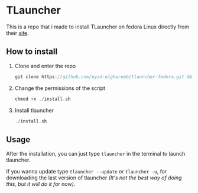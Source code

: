 # TLauncher
This is a repo that i made to install TLauncher on fedora Linux directly from their [site](https://tlauncher.org/).

## How to install

1. Clone and enter the repo
    ```c 
    git clone https://github.com/eyad-elghareeb/tlauncher-fedora.git && cd tlauncher-fedora
    ```
2. Change the permissions of the script
    ```c 
    chmod +x ./install.sh
    ```
3. Install tlauncher
    ```c
    ./install.sh
    ```

## Usage
After the installation, you can just type `tlauncher` in the terminal to launch tlauncher.

If you wanna update type `tlauncher --update` or `tlauncher -u`, for downloading the last version of tlauncher _(It's not the best way of doing this, but it will do it for now)_. 